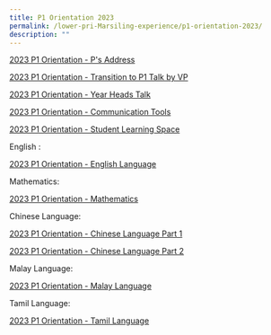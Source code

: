 ```yaml
---
title: P1 Orientation 2023
permalink: /lower-pri-Marsiling-experience/p1-orientation-2023/
description: ""
---
```

[2023 P1 Orientation - P's Address](/files/2023%203%20Jan%20P1%20Orientation%20P%20Slides%20.pdf)

[2023 P1 Orientation - Transition to P1 Talk by VP](/files/2023%203%20Jan%20P1%20Orientation%20VP%20Slides%20.pdf)

[2023 P1 Orientation - Year Heads Talk](/files/2023%203%20Jan%20P1%20Orientation%20YH%20Slides%20.pdf)

[2023 P1 Orientation - Communication Tools](/files/P1%20Orientation%20-%20Communication%20Tools.pdf)

[2023 P1 Orientation - Student Learning Space](/files/P1%20Orientation%20-%20Student%20Learning%20Space.pdf)

English : 

[2023 P1 Orientation - English Language](https://youtu.be/fWmkt2OUBK0)

Mathematics: 

[2023 P1 Orientation - Mathematics](https://youtu.be/zo9Awm2sjGY)

Chinese Language:

[2023 P1 Orientation - Chinese Language Part 1](https://youtu.be/YsWBRwuJbJ8)

[2023 P1 Orientation - Chinese Language Part 2](https://youtu.be/T8-F3Z5LB1Y)

Malay Language:

[2023 P1 Orientation - Malay Language](https://youtu.be/C8BGo2jssSI)

Tamil Language:

[2023 P1 Orientation - Tamil Language](https://youtu.be/T2EABDo2IWg)